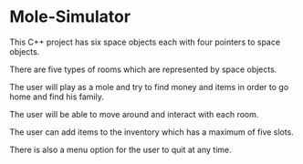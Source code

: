 # Mole-Simulator

This C++ project has six space objects each with four pointers to space objects. 

There are five types of rooms which are represented by space objects. 

The user will play as a mole and try to find money and items in order to go home and find his family. 

The user will be able to move around and interact with each room. 

The user can add items to the inventory which has a maximum of five slots. 

There is also a menu option for the user to quit at any time.

